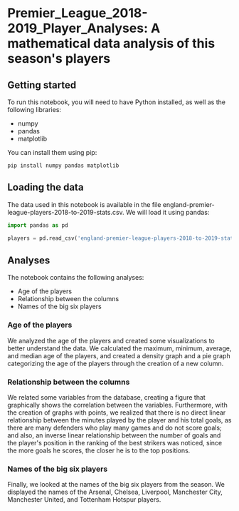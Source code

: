 # Premier_League_2018-2019_Player_Analyses: A mathematical data analysis of this season's players

## Getting started
To run this notebook, you will need to have Python installed, as well as the following libraries:

- numpy
- pandas
- matplotlib

You can install them using pip:

```
pip install numpy pandas matplotlib
```

## Loading the data
The data used in this notebook is available in the file england-premier-league-players-2018-to-2019-stats.csv. We will load it using pandas:

```python
import pandas as pd

players = pd.read_csv('england-premier-league-players-2018-to-2019-stats.csv')
```

## Analyses
The notebook contains the following analyses:
- Age of the players
- Relationship between the columns
- Names of the big six players

### Age of the players
We analyzed the age of the players and created some visualizations to better understand the data. We calculated the maximum, minimum, average, and median age of the players, and created a density graph and a pie graph categorizing the age of the players through the creation of a new column.

### Relationship between the columns
We related some variables from the database, creating a figure that graphically shows the correlation between the variables. Furthermore, with the creation of graphs with points, we realized that there is no direct linear relationship between the minutes played by the player and his total goals, as there are many defenders who play many games and do not score goals; and also, an inverse linear relationship between the number of goals and the player's position in the ranking of the best strikers was noticed, since the more goals he scores, the closer he is to the top positions.

### Names of the big six players
Finally, we looked at the names of the big six players from the season. We displayed the names of the Arsenal, Chelsea, Liverpool, Manchester City, Manchester United, and Tottenham Hotspur players.
